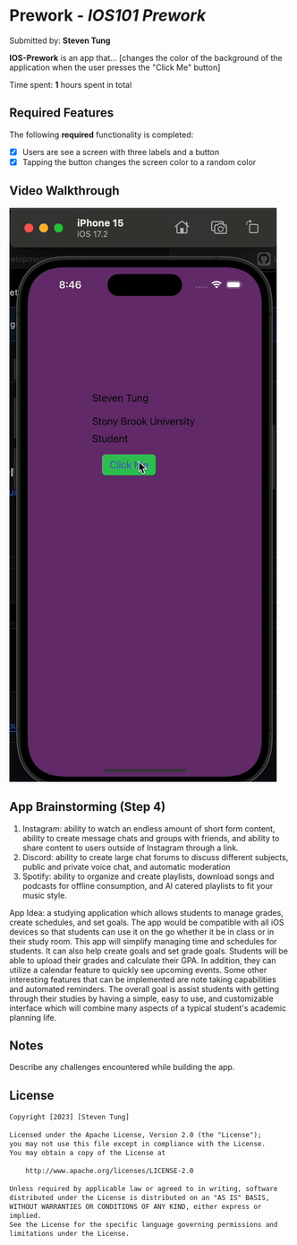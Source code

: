 # Prework - *IOS101 Prework*

Submitted by: **Steven Tung**

**IOS-Prework** is an app that... [changes the color of the background of the application when the user presses the "Click Me" button] 

Time spent: **1** hours spent in total

## Required Features

The following **required** functionality is completed:

- [X] Users are see a screen with three labels and a button
- [X] Tapping the button changes the screen color to a random color
 
## Video Walkthrough
<img src='Kapture 2023-12-28 at 20.46.20.gif' title='Video Walkthrough' width='' alt='Video Walkthrough' />




## App Brainstorming (Step 4)
1. Instagram: ability to watch an endless amount of short form content, ability to create message chats and groups with friends, and ability to share content to users outside of Instagram through a link.
2. Discord: ability to create large chat forums to discuss different subjects, public and private voice chat, and automatic moderation
3. Spotify: ability to organize and create playlists, download songs and podcasts for offline consumption, and AI catered playlists to fit your music style.

App Idea: a studying application which allows students to manage grades, create schedules, and set goals. The app would be compatible with all iOS devices so that students can use it on the go whether it be in class or in their study room. This app will simplify managing time and schedules for students. It can also help create goals and set grade goals. Students will be able to upload their grades and calculate their GPA. In addition, they can utilize a calendar feature to quickly see upcoming events. Some other interesting features that can be implemented are note taking capabilities and automated reminders. The overall goal is assist students with getting through their studies by having a simple, easy to use, and customizable interface which will combine many aspects of a typical student's academic planning life.


## Notes

Describe any challenges encountered while building the app.

## License

    Copyright [2023] [Steven Tung]

    Licensed under the Apache License, Version 2.0 (the "License");
    you may not use this file except in compliance with the License.
    You may obtain a copy of the License at

        http://www.apache.org/licenses/LICENSE-2.0

    Unless required by applicable law or agreed to in writing, software
    distributed under the License is distributed on an "AS IS" BASIS,
    WITHOUT WARRANTIES OR CONDITIONS OF ANY KIND, either express or implied.
    See the License for the specific language governing permissions and
    limitations under the License.
